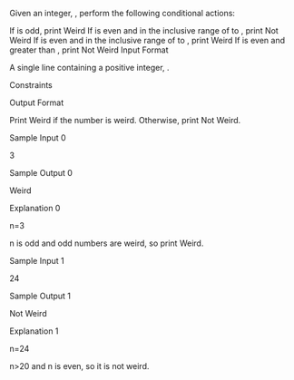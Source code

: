 Given an integer, , perform the following conditional actions:

If  is odd, print Weird
If  is even and in the inclusive range of  to , print Not Weird
If  is even and in the inclusive range of  to , print Weird
If  is even and greater than , print Not Weird
Input Format

A single line containing a positive integer, .

Constraints

Output Format

Print Weird if the number is weird. Otherwise, print Not Weird.

Sample Input 0

3

Sample Output 0

Weird

Explanation 0

n=3 

n is odd and odd numbers are weird, so print Weird.

Sample Input 1

24

Sample Output 1

Not Weird

Explanation 1

n=24

n>20 and n is even, so it is not weird.
